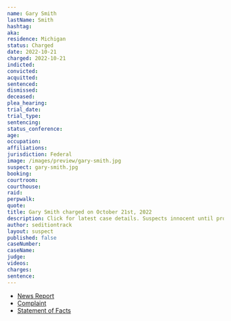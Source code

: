 ```yaml
---
name: Gary Smith
lastName: Smith
hashtag:
aka:
residence: Michigan
status: Charged
date: 2022-10-21
charged: 2022-10-21
indicted:
convicted:
acquitted:
sentenced:
dismissed:
deceased:
plea_hearing:
trial_date:
trial_type:
sentencing:
status_conference:
age:
occupation:
affiliations:
jurisdiction: Federal
image: /images/preview/gary-smith.jpg
suspect: gary-smith.jpg
booking:
courtroom:
courthouse:
raid:
perpwalk:
quote:
title: Gary Smith charged on October 21st, 2022
description: Click for latest case details. Suspects innocent until proven guilty.
author: seditiontrack
layout: suspect
published: false
caseNumber: 
caseName:
judge:
videos:
charges:
sentence:
---
```

- [News Report]()
- [Complaint](https://www.justice.gov/usao-dc/case-multi-defendant/file/1547586/download)
- [Statement of Facts](https://www.justice.gov/usao-dc/case-multi-defendant/file/1547591/download)
